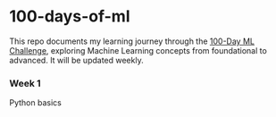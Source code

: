 # 100-days-of-ml
This repo documents my learning journey through the [100-Day ML Challenge](https://100daysofml.github.io/index.html), exploring Machine Learning concepts from foundational to advanced. It will be updated weekly. 

### Week 1
Python basics
